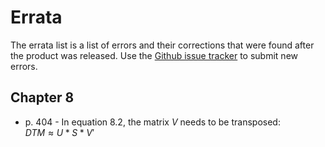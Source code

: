 # Errata

The errata list is a list of errors and their corrections that were found after the product was released. Use the [Github issue tracker]([https://github.com/gedeck/mistat-code-solutions/issues](https://github.com/gedeck/mistat-code-solutions/issues/new?assignees=&labels=&template=modern-statistics.md)) to submit new errors.


## Chapter 8
- p. 404 - In equation 8.2, the matrix $V$ needs to be transposed:<br>
  $DTM \approx U * S * V'$
